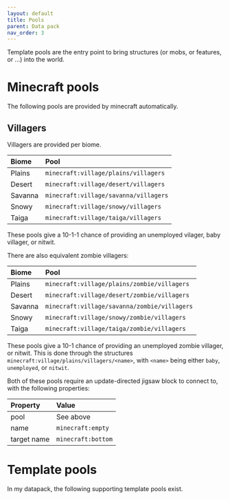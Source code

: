 ```yaml
---
layout: default
title: Pools
parent: Data pack
nav_order: 3
---
```


Template pools are the entry point to bring structures (or mobs, or features, or ...) into the world.

# Minecraft pools

The following pools are provided by minecraft automatically.

## Villagers

Villagers are provided per biome.

| Biome | Pool |
|:------|:-----|
| Plains | `minecraft:village/plains/villagers` |
| Desert | `minecraft:village/desert/villagers` |
| Savanna | `minecraft:village/savanna/villagers` |
| Snowy | `minecraft:village/snowy/villagers` |
| Taiga | `minecraft:village/taiga/villagers` |

These pools give a 10-1-1 chance of providing an unemployed vilager, baby villager, or nitwit.

There are also equivalent zombie villagers:

| Biome | Pool |
|:------|:-----|
| Plains | `minecraft:village/plains/zombie/villagers` |
| Desert | `minecraft:village/desert/zombie/villagers` |
| Savanna | `minecraft:village/savanna/zombie/villagers` |
| Snowy | `minecraft:village/snowy/zombie/villagers` |
| Taiga | `minecraft:village/taiga/zombie/villagers` |

These pools give a 10-1 chance of providing an unemployed zombie villager, 
or nitwit. This is done through the structures `minecraft:village/plains/villagers/<name>`,
with `<name>` being either `baby`, `unemployed`, or `nitwit`.

Both of these pools require an update-directed jigsaw block to connect to, with the following properties:

| Property | Value |
|:---------|:------|
| pool | See above |
| name | `minecraft:empty` |
| target name | `minecraft:bottom` |

# Template pools

In my datapack, the following supporting template pools exist.
